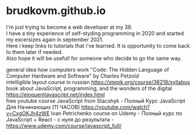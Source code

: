 # brudkovm.github.io
I'm just trying to become a web developer at my 38.  
I have a tiny experience of self-styding programming in 2020 and started my excersizes again in september 2021.  
Here i keep links to tutorials that i've learned. It is opportunity to come back to them later if needed.  
Also hope it will be usefull for someone who decide to go the same way.  

general idea how computers work "Code: The Hidden Language of Computer Hardware and Software" by Charles Petzold  
intelligible layout course in russian https://stepik.org/course/38218/syllabus  
book about JavaScript, programming, and the wonders of the digital https://eloquentjavascript.net/index.html  
free youtube course JavaScript from Stacshyk - Полный Курс JavaScript Для Начинающих [11 ЧАСОВ] 
https://youtube.com/watch?v=CxgOKJh4zWE 
Ivan Petrichenko course on Udemy - Полный курс по JavaScript + React - с нуля до результата -
https://www.udemy.com/course/javascript_full/ 

